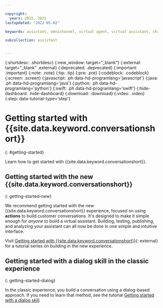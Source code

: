 ```yaml
---

copyright:
  years: 2015, 2022
lastupdated: "2022-05-02"

keywords: assistant, omnichannel, virtual agent, virtual assistant, chatbot, conversation, watson assistant, watson conversation

subcollection: assistant


---
```


{:shortdesc: .shortdesc}
{:new_window: target="_blank"}
{:external: target="_blank" .external}
{:deprecated: .deprecated}
{:important: .important}
{:note: .note}
{:tip: .tip}
{:pre: .pre}
{:codeblock: .codeblock}
{:screen: .screen}
{:javascript: .ph data-hd-programlang='javascript'}
{:java: .ph data-hd-programlang='java'}
{:python: .ph data-hd-programlang='python'}
{:swift: .ph data-hd-programlang='swift'}
{:hide-dashboard: .hide-dashboard}
{:download: .download}
{:video: .video}
{:step: data-tutorial-type='step'}

# Getting started with {{site.data.keyword.conversationshort}}
{: #getting-started}

Learn how to get started with {{site.data.keyword.conversationshort}}. 

## Getting started with the new {{site.data.keyword.conversationshort}}
{: getting-started-new}

We recommend getting started with the new {{site.data.keyword.conversationshort}} experience, focused on using **actions** to build customer conversations. It's designed to make it simple enough for *anyone* to build a virtual assistant. Building, testing, publishing, and analyzing your assistant can all now be done in one simple and intuitive interface.

Visit [Getting started with {{site.data.keyword.conversationshort}}](/docs/watson-assistant?topic=watson-assistant-getting-started){: external} for a tutorial series on building in the new experience.

## Getting started with a dialog skill in the classic experience
{: getting-started-dialog}

In the classic experience, you build a conversation using a dialog-based approach. If you need to learn that method, see the tutorial [Getting started with a dialog skill](/docs/assistant?topic=assistant-gs-dialog).

